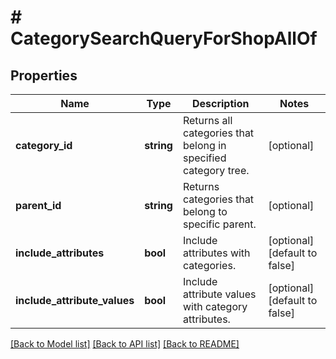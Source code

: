 # # CategorySearchQueryForShopAllOf

## Properties

Name | Type | Description | Notes
------------ | ------------- | ------------- | -------------
**category_id** | **string** | Returns all categories that belong in specified category tree. | [optional]
**parent_id** | **string** | Returns categories that belong to specific parent. | [optional]
**include_attributes** | **bool** | Include attributes with categories. | [optional] [default to false]
**include_attribute_values** | **bool** | Include attribute values with category attributes. | [optional] [default to false]

[[Back to Model list]](../../README.md#models) [[Back to API list]](../../README.md#endpoints) [[Back to README]](../../README.md)
